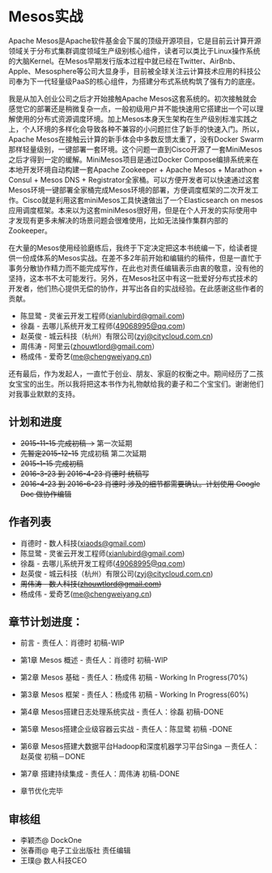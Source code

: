 # Mesos实战

Apache Mesos是Apache软件基金会下属的顶级开源项目，它是目前云计算开源领域关于分布式集群调度领域生产级别核心组件，读者可以类比于Linux操作系统的大脑Kernel。在Mesos早期发行版本过程中就已经在Twitter、AirBnb、Apple、Mesosphere等公司大显身手，目前被全球关注云计算技术应用的科技公司奉为下一代轻量级PaaS的核心组件，为搭建分布式系统构筑了强有力的底座。

我是从加入创业公司之后才开始接触Apache Mesos这套系统的。初次接触就会感觉它的部署还是稍微复杂一点，一般初级用户并不能快速用它搭建出一个可以理解使用的分布式资源调度环境。加上Mesos本身天生架构在生产级别标准实践之上，个人环境的多样化会导致各种不兼容的小问题拦住了新手的快速入门。所以，Apache Mesos在接触云计算的新手体会中多数反馈太重了，没有Docker Swarm那样轻量级别，一键部署一套环境。这个问题一直到Cisco开源了一套MiniMesos之后才得到一定的缓解。MiniMesos项目是通过Docker Compose编排系统来在本地开发环境自动构建一套Apache Zookeeper + Apache Mesos + Marathon + Consul + Mesos DNS + Registrator全家桶。可以方便开发者可以快速通过这套Mesos环境一键部署全家桶完成Mesos环境的部署，方便调度框架的二次开发工作。Cisco就是利用这套miniMesos工具快速做出了一个Elasticsearch on mesos应用调度框架。本来以为这套miniMesos很好用，但是在个人开发的实际使用中才发现有更多未解决的场景问题会很难使用，比如无法操作集群内部的Zookeeper。

在大量的Mesos使用经验磨练后，我终于下定决定把这本书统编一下，给读者提供一份成体系的Mesos实战。在差不多2年前开始和编辑约的稿件，但是一直忙于事务分散协作精力而不能完成写作，在此也对责任编辑表示由衷的敬意，没有他的坚持，这本书不太可能发行。另外，在Mesos社区中有这一批爱好分布式技术的开发者，他们热心提供无偿的协作，并写出各自的实战经验。在此感谢这些作者的贡献。

* 陈显鹭 - 灵雀云开发工程师\(xianlubird@gmail.com\)
* 徐磊 - 去哪儿系统开发工程师\(49068995@qq.com\)
* 赵英俊 - 城云科技（杭州）有限公司\(zyj@citycloud.com.cn\)
* 周伟涛 - 阿里云\(zhouwtlord@gmail.com）
* 杨成伟 - 爱奇艺\(me@chengweiyang.cn\)

还有最后，作为发起人，一直忙于创业、朋友、家庭的权衡之中。期间经历了二孩女宝宝的出生。所以我将把这本书作为礼物献给我的妻子和二个宝宝们。谢谢他们对我事业默默的支持。

## 计划和进度

* ~~2015-11-15 完成初稿 -&gt;~~ 第一次延期
* ~~先暂定2015-12-15~~ 完成初稿  第二次延期
* ~~2015-1-15 完成初稿~~
* ~~2016-3-23 到 2016-4-23 肖德时 统稿写~~
* ~~2016-4-23 到 2016-6-23 肖德时 涉及的细节都需要确认。计划使用 Google Doc 做协作编辑~~

## 作者列表

* 肖德时 - 数人科技\(xiaods@gmail.com\)
* 陈显鹭 - 灵雀云开发工程师\(xianlubird@gmail.com\)
* 徐磊 - 去哪儿系统开发工程师\(49068995@qq.com\)
* 赵英俊 - 城云科技（杭州）有限公司\(zyj@citycloud.com.cn\)
* ~~周伟涛 - 数人科技\(zhouwtlord@gmail.com\)~~
* 杨成伟 - 爱奇艺\(me@chengweiyang.cn\)

## 章节计划进度：

* 前言 - 责任人：肖德时  初稿-WIP
* 第1章 Mesos 概述 - 责任人：肖德时  初稿-WIP
* 第2章 Mesos 基础 - 责任人：杨成伟 初稿 - Working In Progress\(70%\)
* 第3章 Mesos 框架 - 责任人：杨成伟 初稿 - Working In Progress\(60%\)
* 第4章 Mesos搭建日志处理系统实战 - 责任人：徐磊 初稿-DONE
* 第5章 Mesos搭建企业级容器云实战 - 责任人：陈显鹭  初稿 -DONE
* 第6章 Mesos搭建大数据平台Hadoop和深度机器学习平台Singa －责任人：赵英俊 初稿－DONE
* 第7章 搭建持续集成 - 责任人：周伟涛 初稿-DONE

* 章节优化完毕

## 审核组

* 李颖杰@ DockOne
* 张春雨@ 电子工业出版社 责任编辑
* 王璞@ 数人科技CEO



